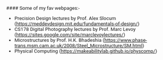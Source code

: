 <!---
No Title
-->

<span style="font-family:San Francisco, Roboto, Segoe UI; font-size:10pt;">
#### Some of my fav webpages:-

* Precision Design lectures by Prof. Alex Slocum (https://meddevdesign.mit.edu/fundamentals-of-design/)
* CS178 Digital Photography lectures by Prof. Marc Levoy (https://sites.google.com/site/marclevoylectures/)
* Microstructures by Prof. H.K. Bhadeshia (https://www.phase-trans.msm.cam.ac.uk/2008/Steel_Microstructure/SM.html) 
* Physical Computing (https://makeabilitylab.github.io/physcomp/)

</span>

<!---
No Title

<style>  
@import url('https://fonts.googleapis.com/css?family=Arial');   
</style>

#### Leadership & Campus Involvement
* <span style="font-family:San Francisco, Roboto, Segoe UI; font-size:10pt;"> Secretary, MAE Graduate Student Association </span>


-->
